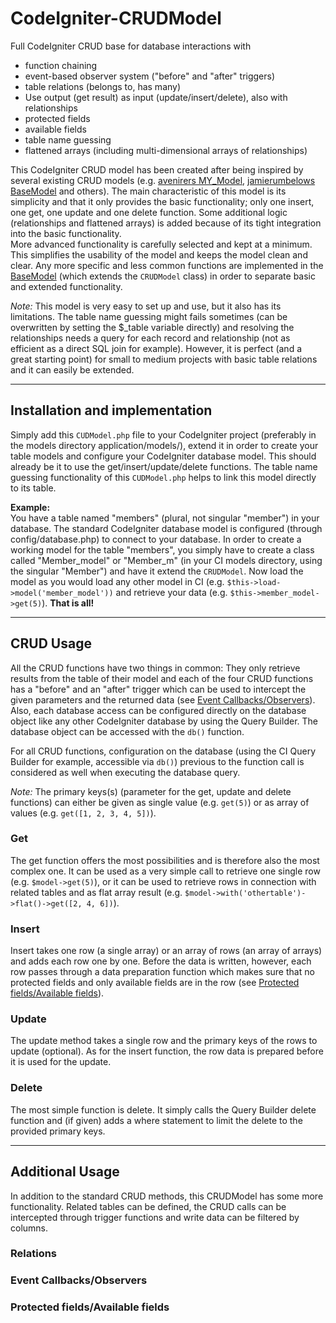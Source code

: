 # CodeIgniter-CRUDModel

Full CodeIgniter CRUD base for database interactions with
* function chaining
* event-based observer system ("before" and "after" triggers)
* table relations (belongs to, has many)
* Use output (get result) as input (update/insert/delete), also with relationships
* protected fields
* available fields
* table name guessing
* flattened arrays (including multi-dimensional arrays of relationships)

This CodeIgniter CRUD model has been created after being inspired by several existing CRUD models (e.g. [avenirers MY_Model](https://github.com/avenirer/CodeIgniter-MY_Model), [jamierumbelows BaseModel](https://github.com/jamierumbelow/codeigniter-base-model) and others). The main characteristic of this model is its simplicity and that it only provides the basic functionality; only one insert, one get, one update and one delete function. Some additional logic (relationships and flattened arrays) is added because of its tight integration into the basic functionality.<br />
More advanced functionality is carefully selected and kept at a minimum. This simplifies the usability of the model and keeps the model clean and clear. Any more specific and less common functions are implemented in the [BaseModel](https://github.com/thnaeff/CodeIgniter-BaseModel) (which extends the `CRUDModel` class) in order to separate basic and extended functionality.<br />


*Note:* This model is very easy to set up and use, but it also has its limitations. The table name guessing might fails sometimes (can be overwritten by setting the $_table variable directly) and resolving the relationships needs a query for each record and relationship (not as efficient as a direct SQL join for example). However, it is perfect (and a great starting point) for small to medium projects with basic table relations and it can easily be extended.

-----------


## Installation and implementation


Simply add this `CUDModel.php` file to your CodeIgniter project (preferably in the models directory application/models/), extend it in order to create your table models and configure your CodeIgniter database model. This should already be it to use the get/insert/update/delete functions. The table name guessing functionality of this `CUDModel.php` helps to link this model directly to its table.


**Example:**<br />
You have a table named "members" (plural, not singular "member") in your database. The standard CodeIgniter database model is configured (through config/database.php) to connect to your database. In order to create a working model for the table "members", you simply have to create a class called "Member_model" or "Member_m" (in your CI models directory, using the singular "Member") and have it extend the `CRUDModel`. Now load the model as you would load any other model in CI (e.g. `$this->load->model('member_model'))` and retrieve your data (e.g. `$this->member_model->get(5)`). <strong>That is all!</strong> 


-------------


## CRUD Usage


All the CRUD functions have two things in common: They only retrieve results from the table of their model and each of the four CRUD functions has a "before" and an "after" trigger which can be used to intercept the given parameters and the returned data (see [Event Callbacks/Observers](#event-callbacksobservers)). Also, each database access can be configured directly on the database object like any other CodeIgniter database by using the Query Builder. The database object can be accessed with the `db()` function.


For all CRUD functions, configuration on the database (using the CI Query Builder for example, accessible via `db()`) previous to the function call is considered as well when executing the database query.

 
*Note:* The primary keys(s) (parameter for the get, update and delete functions) can either be given as single value (e.g. `get(5)`) or as array of values (e.g. `get([1, 2, 3, 4, 5])`).


### Get
The get function offers the most possibilities and is therefore also the most complex one. It can be used as a very simple call to retrieve one single row (e.g. `$model->get(5)`), or it can be used to retrieve rows in connection with related tables and as flat array result (e.g. `$model->with('othertable')->flat()->get([2, 4, 6])`).

### Insert
Insert takes one row (a single array) or an array of rows (an array of arrays) and adds each row one by one. Before the data is written, however, each row passes through a data preparation function which makes sure that no protected fields and only available fields are in the row (see [Protected fields/Available fields](#protected-fieldsavailable-fields)). 

### Update
The update method takes a single row and the primary keys of the rows to update (optional). As for the insert function, the row data is prepared before it is used for the update.

### Delete
The most simple function is delete. It simply calls the Query Builder delete function and (if given) adds a where statement to limit the delete to the provided primary keys.


------------

## Additional Usage
In addition to the standard CRUD methods, this CRUDModel has some more functionality. Related tables can be defined, the CRUD calls can be intercepted through trigger functions and write data can be filtered by columns.


### Relations


### Event Callbacks/Observers


### Protected fields/Available fields


